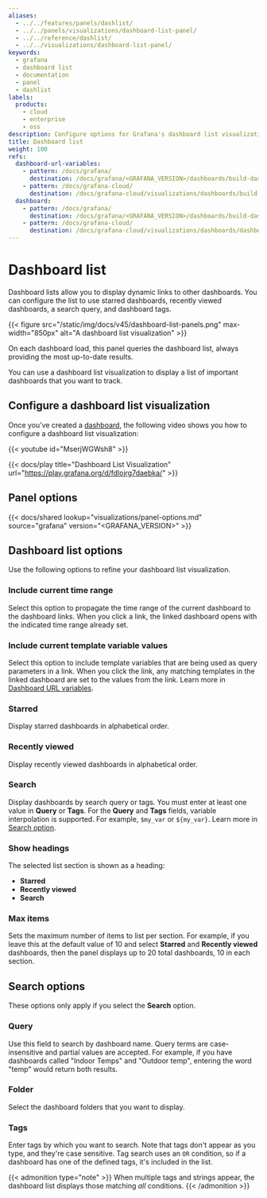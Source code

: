 ```yaml
---
aliases:
  - ../../features/panels/dashlist/
  - ../../panels/visualizations/dashboard-list-panel/
  - ../../reference/dashlist/
  - ../../visualizations/dashboard-list-panel/
keywords:
  - grafana
  - dashboard list
  - documentation
  - panel
  - dashlist
labels:
  products:
    - cloud
    - enterprise
    - oss
description: Configure options for Grafana's dashboard list visualization
title: Dashboard list
weight: 100
refs:
  dashboard-url-variables:
    - pattern: /docs/grafana/
      destination: /docs/grafana/<GRAFANA_VERSION>/dashboards/build-dashboards/create-dashboard-url-variables/
    - pattern: /docs/grafana-cloud/
      destination: /docs/grafana-cloud/visualizations/dashboards/build-dashboards/create-dashboard-url-variables/
  dashboard:
    - pattern: /docs/grafana/
      destination: /docs/grafana/<GRAFANA_VERSION>/dashboards/build-dashboards/create-dashboard/
    - pattern: /docs/grafana-cloud/
      destination: /docs/grafana-cloud/visualizations/dashboards/dashboards/build-dashboards/create-dashboard/
---
```


# Dashboard list

Dashboard lists allow you to display dynamic links to other dashboards. You can configure the list to use starred dashboards, recently viewed dashboards, a search query, and dashboard tags.

{{< figure src="/static/img/docs/v45/dashboard-list-panels.png" max-width="850px" alt="A dashboard list visualization" >}}

On each dashboard load, this panel queries the dashboard list, always providing the most up-to-date results.

You can use a dashboard list visualization to display a list of important dashboards that you want to track.

## Configure a dashboard list visualization

Once you’ve created a [dashboard](ref:dashboard), the following video shows you how to configure a dashboard list visualization:

{{< youtube id="MserjWGWsh8" >}}

{{< docs/play title="Dashboard List Visualization" url="https://play.grafana.org/d/fdlojrg7daebka/" >}}

## Panel options

{{< docs/shared lookup="visualizations/panel-options.md" source="grafana" version="<GRAFANA_VERSION>" >}}

## Dashboard list options

Use the following options to refine your dashboard list visualization.

### Include current time range

Select this option to propagate the time range of the current dashboard to the dashboard links. When you click a link, the linked dashboard opens with the indicated time range already set.

### Include current template variable values

Select this option to include template variables that are being used as query parameters in a link. When you click the link, any matching templates in the linked dashboard are set to the values from the link. Learn more in [Dashboard URL variables](ref:dashboard-url-variables).

### Starred

Display starred dashboards in alphabetical order.

### Recently viewed

Display recently viewed dashboards in alphabetical order.

### Search

Display dashboards by search query or tags. You must enter at least one value in **Query** or **Tags**. For the **Query** and **Tags** fields, variable interpolation is supported. For example, `$my_var` or `${my_var}`. Learn more in [Search option](#search-options).

### Show headings

The selected list section is shown as a heading:

- **Starred**
- **Recently viewed**
- **Search**

### Max items

Sets the maximum number of items to list per section. For example, if you leave this at the default value of 10 and select **Starred** and **Recently viewed** dashboards, then the panel displays up to 20 total dashboards, 10 in each section.

## Search options

These options only apply if you select the **Search** option.

### Query

Use this field to search by dashboard name. Query terms are case-insensitive and partial values are accepted. For example, if you have dashboards called "Indoor Temps" and "Outdoor temp", entering the word "temp" would return both results.

### Folder

Select the dashboard folders that you want to display.

### Tags

Enter tags by which you want to search. Note that tags don't appear as you type, and they're case sensitive. Tag search uses an `OR` condition, so if a dashboard has one of the defined tags, it's included in the list.

{{< admonition type="note" >}}
When multiple tags and strings appear, the dashboard list displays those matching _all_ conditions.
{{< /admonition >}}
